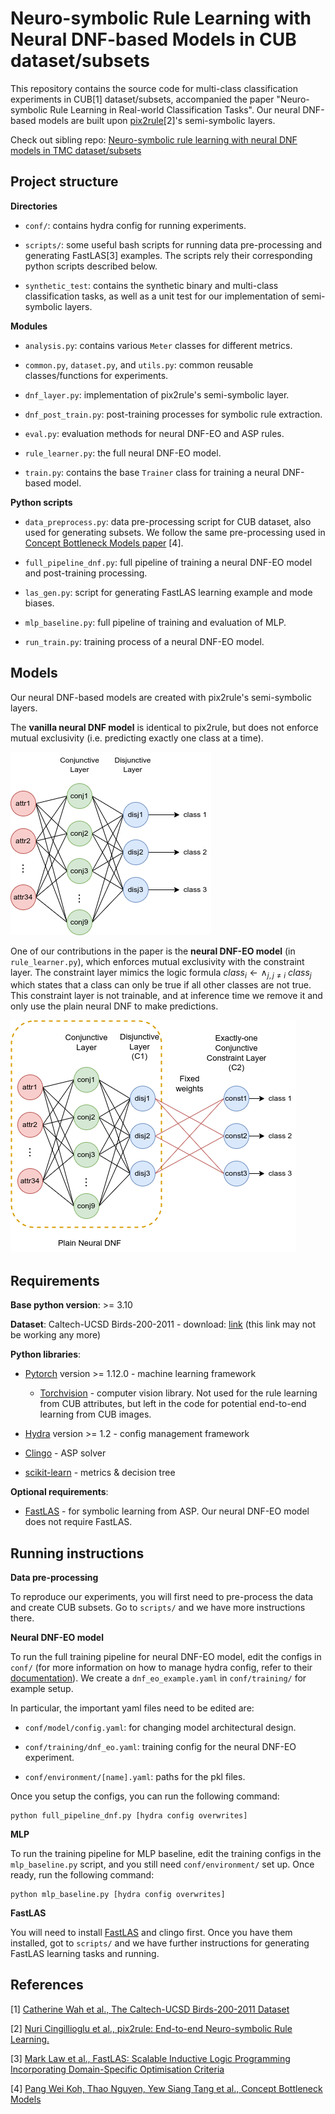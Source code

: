 # Neuro-symbolic Rule Learning with Neural DNF-based Models in CUB dataset/subsets

This repository contains the source code for multi-class classification
experiments in CUB[1] dataset/subsets, accompanied the paper
"Neuro-symbolic Rule Learning in Real-world Classification Tasks".
Our neural DNF-based models are built upon
[pix2rule](https://github.com/nuric/pix2rule)[2]'s semi-symbolic layers.

Check out sibling repo: [Neuro-symbolic rule learning with neural DNF
models in TMC dataset/subsets](https://github.com/kittykg/neural-dnf-tmc)

## Project structure

**Directories**

* `conf/`: contains hydra config for running experiments.

* `scripts/`: some useful bash scripts for running data pre-processing and
generating FastLAS[3] examples. The scripts rely their corresponding python
scripts described below.

* `synthetic_test`: contains the synthetic binary and multi-class classification
tasks, as well as a unit test for our implementation of semi-symbolic layers.

**Modules**

* `analysis.py`: contains various `Meter` classes for different metrics.

* `common.py`, `dataset.py`, and `utils.py`: common reusable classes/functions
for experiments.

* `dnf_layer.py`: implementation of pix2rule's semi-symbolic layer.

* `dnf_post_train.py`: post-training processes for symbolic rule
extraction.

* `eval.py`: evaluation methods for neural DNF-EO and ASP rules.

* `rule_learner.py`: the full neural DNF-EO model.

* `train.py`: contains the base `Trainer` class for training a neural DNF-based
model.

**Python scripts**

* `data_preprocess.py`: data pre-processing script for CUB dataset, also used
for generating subsets. We follow the same pre-processing used in [Concept Bottleneck Models paper](https://github.com/yewsiang/ConceptBottleneck) [4].

* `full_pipeline_dnf.py`: full pipeline of training a neural DNF-EO model and
post-training processing.

* `las_gen.py`: script for generating FastLAS learning example and mode biases.

* `mlp_baseline.py`: full pipeline of training and evaluation of MLP.

* `run_train.py`: training process of a neural DNF-EO model.

## Models

Our neural DNF-based models are created with pix2rule's semi-symbolic layers.

The **vanilla neural DNF model** is identical to pix2rule, but does not enforce
mutual exclusivity (i.e. predicting exactly one class at a time).

![vanilla neural DNF](figure/vanilla_neural_DNF.png)

One of our contributions in the paper is the **neural DNF-EO model**
(in `rule_learner.py`), which enforces mutual exclusivity with the constraint
layer. The constraint layer mimics the logic formula
$class_i \leftarrow \wedge_{j, j\neq i}\ class_j$
which states that a class can only be true if all other classes are not true.
This constraint layer is not trainable, and at inference time we remove it and
only use the plain neural DNF to make predictions.

![neural dnf eo](figure/neural_DNF_EO.png)

## Requirements

**Base python version**: >= 3.10

**Dataset**: Caltech-UCSD Birds-200-2011 - download:
[link](https://drive.google.com/file/d/1hbzc_P1FuxMkcabkgn9ZKinBwW683j45/view)
(this link may not be working any more)

**Python libraries**: 

* [Pytorch](https://pytorch.org/) version >= 1.12.0 - machine learning framework

    - [Torchvision](https://pytorch.org/vision/stable/index.html) - computer
      vision library. Not used for the rule learning from CUB attributes, but
      left in the code for potential end-to-end learning from CUB images.

* [Hydra](https://hydra.cc/) version >= 1.2 - config management framework

* [Clingo](https://potassco.org/clingo/) - ASP solver

* [scikit-learn](https://scikit-learn.org/stable/index.html) - metrics &
decision tree

**Optional requirements**:

* [FastLAS](https://github.com/spike-imperial/FastLAS/releases) - for symbolic
learning from ASP. Our neural DNF-EO model does not require FastLAS.

## Running instructions

**Data pre-processing**

To reproduce our experiments, you will first need to pre-process the data and
create CUB subsets. Go to `scripts/` and we have more instructions there.

**Neural DNF-EO model**

To run the full training pipeline for neural DNF-EO model, edit the configs in
`conf/` (for more information on how to manage hydra config, refer to their
[documentation](https://hydra.cc/docs/intro/)). We create a `dnf_eo_example.yaml`
in `conf/training/` for example setup.

In particular, the important yaml files need to be edited are:

* `conf/model/config.yaml`: for changing model architectural design.

* `conf/training/dnf_eo.yaml`: training config for the neural DNF-EO experiment.

* `conf/environment/[name].yaml`: paths for the pkl files.

Once you setup the configs, you can run the following command:

```
python full_pipeline_dnf.py [hydra config overwrites]
```

**MLP**

To run the training pipeline for MLP baseline, edit the training configs in the
`mlp_baseline.py` script, and you still need `conf/environment/` set up. Once
ready, run the following command:

```
python mlp_baseline.py [hydra config overwrites]
```

**FastLAS**

You will need to install [FastLAS](https://github.com/spike-imperial/FastLAS/releases)
and clingo first. Once you have them installed, got to `scripts/` and we have
further instructions for generating FastLAS learning tasks and running.

## References

[1] [Catherine Wah et al., The Caltech-UCSD Birds-200-2011 Dataset](https://authors.library.caltech.edu/27452/)

[2] [Nuri Cingillioglu et al., pix2rule: End-to-end Neuro-symbolic Rule Learning.](https://arxiv.org/abs/2106.07487)

[3] [Mark Law et al., FastLAS: Scalable Inductive Logic Programming Incorporating Domain-Specific Optimisation Criteria](https://ojs.aaai.org/index.php/AAAI/article/view/5678)

[4] [Pang Wei Koh, Thao Nguyen, Yew Siang Tang et al., Concept Bottleneck Models](http://proceedings.mlr.press/v119/koh20a.html)
